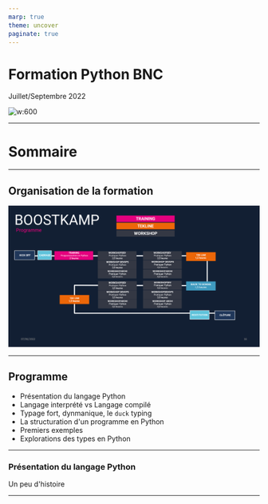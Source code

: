 ```yaml
---
marp: true
theme: uncover
paginate: true
---
```


<!--header: "**Kampus-training**"-->
<!--footer: yduprat@gmail.com-->
# Formation Python BNC 

Juillet/Septembre 2022


![w:600](https://www.python.org/static/community_logos/python-logo-generic.svg)

---
# Sommaire

---
## Organisation de la formation

![w:880](img/Scheduled.png)

---
## Programme
* Présentation du langage Python
* Langage interprété vs Langage compilé
* Typage fort, dynmanique, le `duck` typing
* La structuration d'un programme en Python
* Premiers exemples
* Explorations des types en Python
---

### Présentation du langage Python

Un peu d'histoire

---


